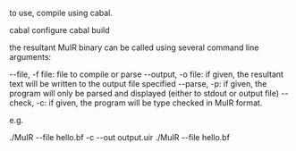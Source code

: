 to use, compile using cabal.

cabal configure
cabal build

the resultant MuIR binary can be called using several command line arguments:

--file, -f file: file to compile or parse 
--output, -o file: if given, the resultant text will be written to the output file specified
--parse, -p: if given, the program will only be parsed and displayed (either to stdout or output file)
--check, -c: if given, the program will be type checked in MuIR format.

e.g.

./MuIR --file hello.bf -c --out output.uir
./MuIR --file hello.bf

